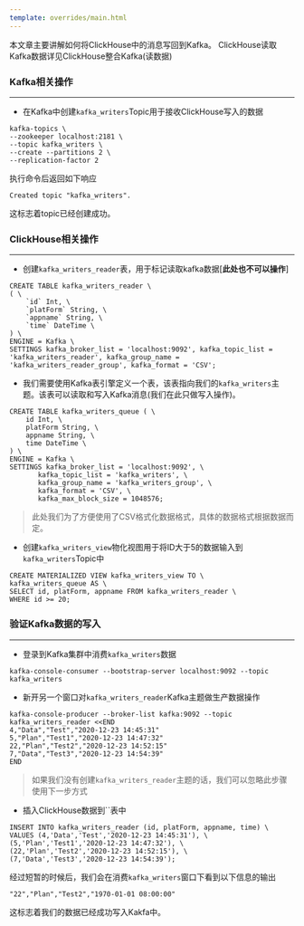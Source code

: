 ```yaml
---
template: overrides/main.html
---
```


本文章主要讲解如何将ClickHouse中的消息写回到Kafka。
ClickHouse读取Kafka数据详见ClickHouse整合Kafka(读数据)

### Kafka相关操作

---

- 在Kafka中创建`kafka_writers`Topic用于接收ClickHouse写入的数据

```
kafka-topics \
--zookeeper localhost:2181 \
--topic kafka_writers \
--create --partitions 2 \
--replication-factor 2
```

执行命令后返回如下响应

```
Created topic "kafka_writers".
```

这标志着topic已经创建成功。

### ClickHouse相关操作

---

- 创建`kafka_writers_reader`表，用于标记读取kafka数据[**此处也不可以操作**]

```
CREATE TABLE kafka_writers_reader \
( \
    `id` Int, \
    `platForm` String, \
    `appname` String, \
    `time` DateTime \
) \
ENGINE = Kafka \
SETTINGS kafka_broker_list = 'localhost:9092', kafka_topic_list = 'kafka_writers_reader', kafka_group_name = 'kafka_writers_reader_group', kafka_format = 'CSV';
```

- 我们需要使用Kafka表引擎定义一个表，该表指向我们的`kafka_writers`主题。该表可以读取和写入Kafka消息(我们在此只做写入操作)。

```
CREATE TABLE kafka_writers_queue ( \
    id Int, \
    platForm String, \
    appname String, \
    time DateTime \
) \
ENGINE = Kafka \
SETTINGS kafka_broker_list = 'localhost:9092', \
       kafka_topic_list = 'kafka_writers', \
       kafka_group_name = 'kafka_writers_group', \
       kafka_format = 'CSV', \
       kafka_max_block_size = 1048576;
```

> 此处我们为了方便使用了CSV格式化数据格式，具体的数据格式根据数据而定。

- 创建`kafka_writers_view`物化视图用于将ID大于5的数据输入到`kafka_writers`Topic中

```
CREATE MATERIALIZED VIEW kafka_writers_view TO \
kafka_writers_queue AS \
SELECT id, platForm, appname FROM kafka_writers_reader \
WHERE id >= 20;
```

### 验证Kafka数据的写入

---

- 登录到Kafka集群中消费`kafka_writers`数据

```
kafka-console-consumer --bootstrap-server localhost:9092 --topic kafka_writers
```

- 新开另一个窗口对`kafka_writers_reader`Kafka主题做生产数据操作

```
kafka-console-producer --broker-list kafka:9092 --topic kafka_writers_reader <<END
4,"Data","Test","2020-12-23 14:45:31"
5,"Plan","Test1","2020-12-23 14:47:32"
22,"Plan","Test2","2020-12-23 14:52:15"
7,"Data","Test3","2020-12-23 14:54:39"
END
```

> 如果我们没有创建`kafka_writers_reader`主题的话，我们可以忽略此步骤使用下一步方式

- 插入ClickHouse数据到``表中

```
INSERT INTO kafka_writers_reader (id, platForm, appname, time) \
VALUES (4,'Data','Test','2020-12-23 14:45:31'), \
(5,'Plan','Test1','2020-12-23 14:47:32'), \
(22,'Plan','Test2','2020-12-23 14:52:15'), \
(7,'Data','Test3','2020-12-23 14:54:39');
```

经过短暂的时候后，我们会在消费`kafka_writers`窗口下看到以下信息的输出

```
"22","Plan","Test2","1970-01-01 08:00:00"
```

这标志着我们的数据已经成功写入Kakfa中。
